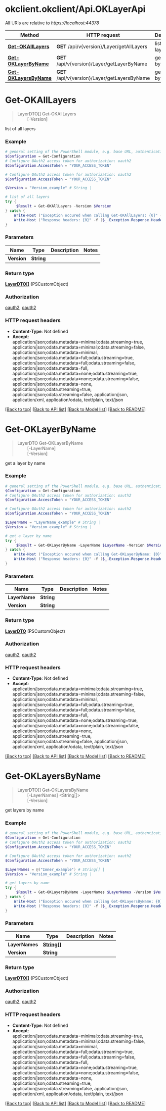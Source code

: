 # okclient.okclient/Api.OKLayerApi

All URIs are relative to *https://localhost:44378*

Method | HTTP request | Description
------------- | ------------- | -------------
[**Get-OKAllLayers**](OKLayerApi.md#Get-OKAllLayers) | **GET** /api/v{version}/Layer/getAllLayers | list of all layers
[**Get-OKLayerByName**](OKLayerApi.md#Get-OKLayerByName) | **GET** /api/v{version}/Layer/getLayerByName | get a layer by name
[**Get-OKLayersByName**](OKLayerApi.md#Get-OKLayersByName) | **GET** /api/v{version}/Layer/getLayersByName | get layers by name


<a name="Get-OKAllLayers"></a>
# **Get-OKAllLayers**
> LayerDTO[] Get-OKAllLayers<br>
> &nbsp;&nbsp;&nbsp;&nbsp;&nbsp;&nbsp;&nbsp;&nbsp;[-Version] <String><br>

list of all layers

### Example
```powershell
# general setting of the PowerShell module, e.g. base URL, authentication, etc
$Configuration = Get-Configuration
# Configure OAuth2 access token for authorization: oauth2
$Configuration.AccessToken = "YOUR_ACCESS_TOKEN"

# Configure OAuth2 access token for authorization: oauth2
$Configuration.AccessToken = "YOUR_ACCESS_TOKEN"

$Version = "Version_example" # String | 

# list of all layers
try {
     $Result = Get-OKAllLayers -Version $Version
} catch {
    Write-Host ("Exception occured when calling Get-OKAllLayers: {0}" -f ($_.ErrorDetails | ConvertFrom-Json))
    Write-Host ("Response headers: {0}" -f ($_.Exception.Response.Headers | ConvertTo-Json))
}
```

### Parameters

Name | Type | Description  | Notes
------------- | ------------- | ------------- | -------------
 **Version** | **String**|  | 

### Return type

[**LayerDTO[]**](LayerDTO.md) (PSCustomObject)

### Authorization

[oauth2](../README.md#oauth2), [oauth2](../README.md#oauth2)

### HTTP request headers

 - **Content-Type**: Not defined
 - **Accept**: application/json;odata.metadata=minimal;odata.streaming=true, application/json;odata.metadata=minimal;odata.streaming=false, application/json;odata.metadata=minimal, application/json;odata.metadata=full;odata.streaming=true, application/json;odata.metadata=full;odata.streaming=false, application/json;odata.metadata=full, application/json;odata.metadata=none;odata.streaming=true, application/json;odata.metadata=none;odata.streaming=false, application/json;odata.metadata=none, application/json;odata.streaming=true, application/json;odata.streaming=false, application/json, application/xml, application/odata, text/plain, text/json

[[Back to top]](#) [[Back to API list]](../README.md#documentation-for-api-endpoints) [[Back to Model list]](../README.md#documentation-for-models) [[Back to README]](../README.md)

<a name="Get-OKLayerByName"></a>
# **Get-OKLayerByName**
> LayerDTO Get-OKLayerByName<br>
> &nbsp;&nbsp;&nbsp;&nbsp;&nbsp;&nbsp;&nbsp;&nbsp;[-LayerName] <String><br>
> &nbsp;&nbsp;&nbsp;&nbsp;&nbsp;&nbsp;&nbsp;&nbsp;[-Version] <String><br>

get a layer by name

### Example
```powershell
# general setting of the PowerShell module, e.g. base URL, authentication, etc
$Configuration = Get-Configuration
# Configure OAuth2 access token for authorization: oauth2
$Configuration.AccessToken = "YOUR_ACCESS_TOKEN"

# Configure OAuth2 access token for authorization: oauth2
$Configuration.AccessToken = "YOUR_ACCESS_TOKEN"

$LayerName = "LayerName_example" # String | 
$Version = "Version_example" # String | 

# get a layer by name
try {
     $Result = Get-OKLayerByName -LayerName $LayerName -Version $Version
} catch {
    Write-Host ("Exception occured when calling Get-OKLayerByName: {0}" -f ($_.ErrorDetails | ConvertFrom-Json))
    Write-Host ("Response headers: {0}" -f ($_.Exception.Response.Headers | ConvertTo-Json))
}
```

### Parameters

Name | Type | Description  | Notes
------------- | ------------- | ------------- | -------------
 **LayerName** | **String**|  | 
 **Version** | **String**|  | 

### Return type

[**LayerDTO**](LayerDTO.md) (PSCustomObject)

### Authorization

[oauth2](../README.md#oauth2), [oauth2](../README.md#oauth2)

### HTTP request headers

 - **Content-Type**: Not defined
 - **Accept**: application/json;odata.metadata=minimal;odata.streaming=true, application/json;odata.metadata=minimal;odata.streaming=false, application/json;odata.metadata=minimal, application/json;odata.metadata=full;odata.streaming=true, application/json;odata.metadata=full;odata.streaming=false, application/json;odata.metadata=full, application/json;odata.metadata=none;odata.streaming=true, application/json;odata.metadata=none;odata.streaming=false, application/json;odata.metadata=none, application/json;odata.streaming=true, application/json;odata.streaming=false, application/json, application/xml, application/odata, text/plain, text/json

[[Back to top]](#) [[Back to API list]](../README.md#documentation-for-api-endpoints) [[Back to Model list]](../README.md#documentation-for-models) [[Back to README]](../README.md)

<a name="Get-OKLayersByName"></a>
# **Get-OKLayersByName**
> LayerDTO[] Get-OKLayersByName<br>
> &nbsp;&nbsp;&nbsp;&nbsp;&nbsp;&nbsp;&nbsp;&nbsp;[-LayerNames] <String[]><br>
> &nbsp;&nbsp;&nbsp;&nbsp;&nbsp;&nbsp;&nbsp;&nbsp;[-Version] <String><br>

get layers by name

### Example
```powershell
# general setting of the PowerShell module, e.g. base URL, authentication, etc
$Configuration = Get-Configuration
# Configure OAuth2 access token for authorization: oauth2
$Configuration.AccessToken = "YOUR_ACCESS_TOKEN"

# Configure OAuth2 access token for authorization: oauth2
$Configuration.AccessToken = "YOUR_ACCESS_TOKEN"

$LayerNames = @("Inner_example") # String[] | 
$Version = "Version_example" # String | 

# get layers by name
try {
     $Result = Get-OKLayersByName -LayerNames $LayerNames -Version $Version
} catch {
    Write-Host ("Exception occured when calling Get-OKLayersByName: {0}" -f ($_.ErrorDetails | ConvertFrom-Json))
    Write-Host ("Response headers: {0}" -f ($_.Exception.Response.Headers | ConvertTo-Json))
}
```

### Parameters

Name | Type | Description  | Notes
------------- | ------------- | ------------- | -------------
 **LayerNames** | [**String[]**](String.md)|  | 
 **Version** | **String**|  | 

### Return type

[**LayerDTO[]**](LayerDTO.md) (PSCustomObject)

### Authorization

[oauth2](../README.md#oauth2), [oauth2](../README.md#oauth2)

### HTTP request headers

 - **Content-Type**: Not defined
 - **Accept**: application/json;odata.metadata=minimal;odata.streaming=true, application/json;odata.metadata=minimal;odata.streaming=false, application/json;odata.metadata=minimal, application/json;odata.metadata=full;odata.streaming=true, application/json;odata.metadata=full;odata.streaming=false, application/json;odata.metadata=full, application/json;odata.metadata=none;odata.streaming=true, application/json;odata.metadata=none;odata.streaming=false, application/json;odata.metadata=none, application/json;odata.streaming=true, application/json;odata.streaming=false, application/json, application/xml, application/odata, text/plain, text/json

[[Back to top]](#) [[Back to API list]](../README.md#documentation-for-api-endpoints) [[Back to Model list]](../README.md#documentation-for-models) [[Back to README]](../README.md)

